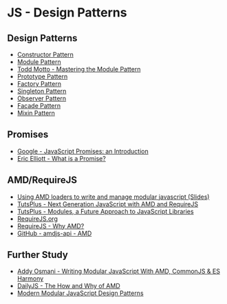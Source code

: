 JS - Design Patterns
=======================

Design Patterns
-------------------

- [Constructor Pattern](http://addyosmani.com/resources/essentialjsdesignpatterns/book/#constructorpatternjavascript)
- [Module Pattern](http://addyosmani.com/resources/essentialjsdesignpatterns/book/#modulepatternjavascript)
- [Todd Motto - Mastering the Module Pattern](https://toddmotto.com/mastering-the-module-pattern/)
- [Prototype Pattern](https://addyosmani.com/resources/essentialjsdesignpatterns/book/#prototypepatternjavascript)
- [Factory Pattern](https://addyosmani.com/resources/essentialjsdesignpatterns/book/#factorypatternjavascript)
- [Singleton Pattern](https://addyosmani.com/resources/essentialjsdesignpatterns/book/#singletonpatternjavascript)
- [Observer Pattern](https://addyosmani.com/resources/essentialjsdesignpatterns/book/#observerpatternjavascript)
- [Facade Pattern](https://addyosmani.com/resources/essentialjsdesignpatterns/book/#facadepatternjavascript)
- [Mixin Pattern](https://addyosmani.com/resources/essentialjsdesignpatterns/book/#mixinpatternjavascript)

Promises
----------

- [Google - JavaScript Promises: an Introduction](https://developers.google.com/web/fundamentals/getting-started/primers/promises)
- [Eric Elliott - What is a Promise?](https://medium.com/javascript-scene/master-the-javascript-interview-what-is-a-promise-27fc71e77261)

AMD/RequireJS
-------------------

- [Using AMD loaders to write and manage modular javascript (Slides)](http://unscriptable.com/code/Using-AMD-loaders/#0)
- [TutsPlus - Next Generation JavaScript with AMD and RequireJS](https://code.tutsplus.com/tutorials/next-generation-javascript-with-amd-and-requirejs--net-21596)
- [TutsPlus - Modules, a Future Approach to JavaScript Libraries](https://code.tutsplus.com/articles/modules-a-future-approach-to-javascript-libraries--cms-21800)
- [RequireJS.org](http://requirejs.org/)
- [RequireJS - Why AMD?](http://requirejs.org/docs/whyamd.html)
- [GitHub - amdjs-api - AMD](https://github.com/amdjs/amdjs-api/blob/master/AMD.md)

Further Study
-------------------

- [Addy Osmani - Writing Modular JavaScript With AMD, CommonJS & ES Harmony](https://addyosmani.com/writing-modular-js/)
- [DailyJS - The How and Why of AMD](http://dailyjs.com/2011/12/22/555-framework/)
- [Modern Modular JavaScript Design Patterns](https://addyosmani.com/resources/essentialjsdesignpatterns/book/#modularjavascript)
